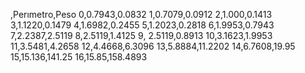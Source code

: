 ,Perımetro,Peso
0,0.7943,0.0832
1,0.7079,0.0912
2,1.000,0.1413
3,1.1220,0.1479
4,1.6982,0.2455
5,1.2023,0.2818
6,1.9953,0.7943
7,2.2387,2.5119
8,2.5119,1.4125
9, 2.5119,0.8913
10,3.1623,1.9953
11,3.5481,4.2658
12,4.4668,6.3096
13,5.8884,11.2202
14,6.7608,19.95
15,15.136,141.25
16,15.85,158.4893

